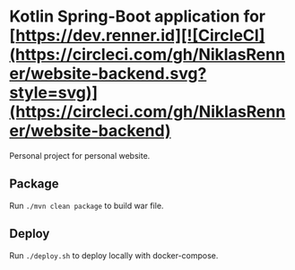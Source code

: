 # Kotlin Spring-Boot application for [https://dev.renner.id][![CircleCI](https://circleci.com/gh/NiklasRenner/website-backend.svg?style=svg)](https://circleci.com/gh/NiklasRenner/website-backend)

Personal project for personal website. 

## Package

Run `./mvn clean package` to build war file.

## Deploy

Run `./deploy.sh` to deploy locally with docker-compose.
